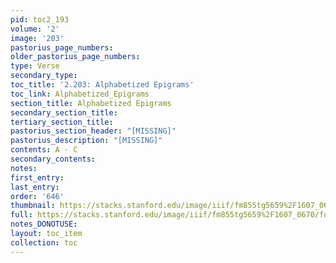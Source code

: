 ```yaml
---
pid: toc2_193
volume: '2'
image: '203'
pastorius_page_numbers: 
older_pastorius_page_numbers: 
type: Verse
secondary_type: 
toc_title: '2.203: Alphabetized Epigrams'
toc_link: Alphabetized_Epigrams
section_title: Alphabetized Epigrams
secondary_section_title: 
tertiary_section_title: 
pastorius_section_header: "[MISSING]"
pastorius_description: "[MISSING]"
contents: A - C
secondary_contents: 
notes: 
first_entry: 
last_entry: 
order: '646'
thumbnail: https://stacks.stanford.edu/image/iiif/fm855tg5659%2F1607_0670/full/100,/0/default.jpg
full: https://stacks.stanford.edu/image/iiif/fm855tg5659%2F1607_0670/full/full/0/default.jpg
notes_DONOTUSE: 
layout: toc_item
collection: toc
---
```

